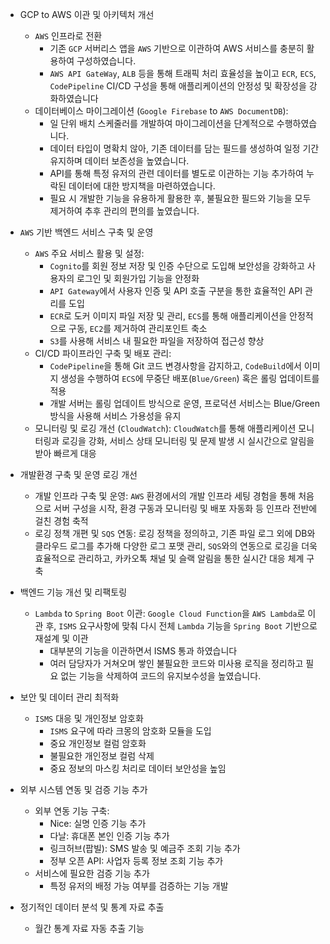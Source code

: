 - GCP to AWS 이관 및 아키텍처 개선
  - `AWS` 인프라로 전환
    - 기존 `GCP` 서버리스 앱을 `AWS` 기반으로 이관하여 AWS 서비스를 충분히 활용하여 구성하였습니다. 
    - `AWS API GateWay`, `ALB` 등을 통해 트래픽 처리 효율성을 높이고 `ECR`, `ECS`, `CodePipeline` CI/CD 구성을 통해 애플리케이션의 안정성 및 확장성을 강화하였습니다
  - 데이터베이스 마이그레이션 (`Google Firebase` to `AWS DocumentDB`):
    - 일 단위 배치 스케줄러를 개발하여 마이그레이션을 단계적으로 수행하였습니다.
    - 데이터 타입이 명확치 않아, 기존 데이터를 담는 필드를 생성하여 일정 기간 유지하며 데이터 보존성을 높였습니다.
    - API를 통해 특정 유저의 관련 데이터를 별도로 이관하는 기능 추가하여 누락된 데이터에 대한 방지책을 마련하였습니다.
    - 필요 시 개발한 기능을 유용하게 활용한 후, 불필요한 필드와 기능을 모두 제거하여 추후 관리의 편의를 높였습니다.

- `AWS` 기반 백엔드 서비스 구축 및 운영
  - `AWS` 주요 서비스 활용 및 설정:
    - `Cognito`를 회원 정보 저장 및 인증 수단으로 도입해 보안성을 강화하고 사용자의 로그인 및 회원가입 기능을 안정화
    - `API Gateway`에서 사용자 인증 및 API 호출 구분을 통한 효율적인 API 관리를 도입
    - `ECR`로 도커 이미지 파일 저장 및 관리, `ECS`를 통해 애플리케이션을 안정적으로 구동, `EC2`를 제거하여 관리포인트 축소
    - `S3`를 사용해 서비스 내 필요한 파일을 저장하여 접근성 향상
  - CI/CD 파이프라인 구축 및 배포 관리:
    - `CodePipeline`을 통해 Git 코드 변경사항을 감지하고, `CodeBuild`에서 이미지 생성을 수행하여 `ECS`에 무중단 배포(`Blue/Green`) 혹은 롤링 업데이트를 적용
    - 개발 서버는 롤링 업데이트 방식으로 운영, 프로덕션 서비스는 Blue/Green 방식을 사용해 서비스 가용성을 유지
  - 모니터링 및 로깅 개선 (`CloudWatch`): `CloudWatch`를 통해 애플리케이션 모니터링과 로깅을 강화, 서비스 상태 모니터링 및 문제 발생 시 실시간으로 알림을 받아 빠르게 대응

- 개발환경 구축 및 운영 로깅 개선
  - 개발 인프라 구축 및 운영: `AWS` 환경에서의 개발 인프라 세팅 경험을 통해 처음으로 서버 구성을 시작, 환경 구동과 모니터링 및 배포 자동화 등 인프라 전반에 걸친 경험 축적
  - 로깅 정책 개편 및 `SQS` 연동: 로깅 정책을 정의하고, 기존 파일 로그 외에 DB와 클라우드 로그를 추가해 다양한 로그 포맷 관리, `SQS`와의 연동으로 로깅을 더욱 효율적으로 관리하고, 카카오톡 채널 및 슬랙 알림을 통한 실시간 대응 체계 구축

- 백엔드 기능 개선 및 리팩토링
  - `Lambda` to `Spring Boot` 이관: `Google Cloud Function`을 `AWS Lambda`로 이관 후, `ISMS` 요구사항에 맞춰 다시 전체 `Lambda` 기능을 `Spring Boot` 기반으로 재설계 및 이관
    - 대부분의 기능을 이관하면서 ISMS 통과 하였습니다
    - 여러 담당자가 거쳐오며 쌓인 불필요한 코드와 미사용 로직을 정리하고 필요 없는 기능을 삭제하여 코드의 유지보수성을 높였습니다.

- 보안 및 데이터 관리 최적화
  - `ISMS` 대응 및 개인정보 암호화
    - `ISMS` 요구에 따라 크몽의 암호화 모듈을 도입
    - 중요 개인정보 컬럼 암호화
    - 불필요한 개인정보 컬럼 삭제
    - 중요 정보의 마스킹 처리로 데이터 보안성을 높임

- 외부 시스템 연동 및 검증 기능 추가
  - 외부 연동 기능 구축:
    - Nice: 실명 인증 기능 추가
    - 다날: 휴대폰 본인 인증 기능 추가
    - 링크허브(팝빌): SMS 발송 및 예금주 조회 기능 추가
    - 정부 오픈 API: 사업자 등록 정보 조회 기능 추가
  - 서비스에 필요한 검증 기능 추가
    - 특정 유저의 배정 가능 여부를 검증하는 기능 개발

- 정기적인 데이터 분석 및 통계 자료 추출
  - 월간 통계 자료 자동 추출 기능